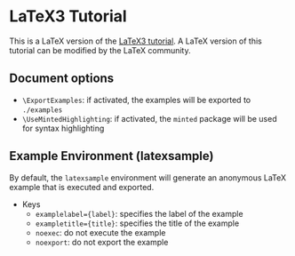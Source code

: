 # LaTeX3 Tutorial

This is a LaTeX version of the [LaTeX3 tutorial](https://www.alanshawn.com/latex3-tutorial/).
A LaTeX version of this tutorial can be modified by the LaTeX community.


## Document options

- `\ExportExamples`: if activated, the examples will be exported to `./examples`
- `\UseMintedHighlighting`: if activated, the `minted` package will be used for syntax highlighting

## Example Environment (latexsample)

By default, the `latexsample` environment will generate an anonymous LaTeX example that is executed and exported.

- Keys
  - `examplelabel={label}`: specifies the label of the example
  - `exampletitle={title}`: specifies the title of the example
  - `noexec`: do not execute the example
  - `noexport`: do not export the example
 
